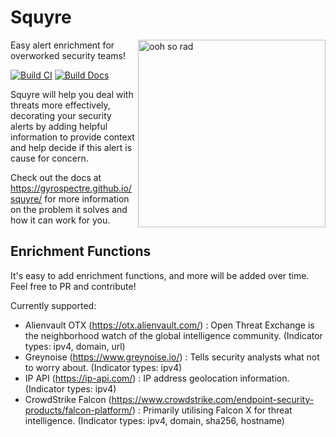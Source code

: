# Squyre

<img src="https://media.giphy.com/media/l0MYylLtnC1ADCGys/giphy.gif" alt="ooh so rad" width="300" align="right" />

Easy alert enrichment for overworked security teams!

[![Build CI](https://github.com/gyrospectre/squyre/actions/workflows/build.yml/badge.svg)](https://github.com/gyrospectre/squyre/actions/workflows/build.yml)
[![Build Docs](https://github.com/gyrospectre/squyre/actions/workflows/gh-pages.yml/badge.svg)](https://github.com/gyrospectre/squyre/actions/workflows/gh-pages.yml)

Squyre will help you deal with threats more effectively, decorating your security alerts by adding helpful information to provide context and help decide if this alert is cause for concern.

Check out the docs at https://gyrospectre.github.io/squyre/ for more information on the problem it solves and how it can work for you.

## Enrichment Functions
It's easy to add enrichment functions, and more will be added over time. Feel free to PR and contribute!

Currently supported:
- Alienvault OTX (https://otx.alienvault.com/) : Open Threat Exchange is the neighborhood watch of the global intelligence community. (Indicator types: ipv4, domain, url)
- Greynoise (https://www.greynoise.io/) : Tells security analysts what not to worry about. (Indicator types: ipv4)
- IP API (https://ip-api.com/) : IP address geolocation information. (Indicator types: ipv4)
- CrowdStrike Falcon (https://www.crowdstrike.com/endpoint-security-products/falcon-platform/) : Primarily utilising Falcon X for threat intelligence. (Indicator types: ipv4, domain, sha256, hostname)
